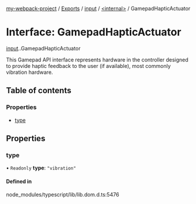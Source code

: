 [my-webpack-project](../README.md) / [Exports](../modules.md) / [input](../modules/input.md) / [<internal\>](../modules/input._internal_.md) / GamepadHapticActuator

# Interface: GamepadHapticActuator

[input](../modules/input.md).[<internal>](../modules/input._internal_.md).GamepadHapticActuator

This Gamepad API interface represents hardware in the controller designed to provide haptic feedback to the user (if available), most commonly vibration hardware.

## Table of contents

### Properties

- [type](input._internal_.GamepadHapticActuator.md#type)

## Properties

### type

• `Readonly` **type**: ``"vibration"``

#### Defined in

node_modules/typescript/lib/lib.dom.d.ts:5476
